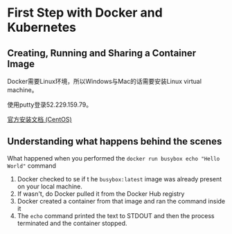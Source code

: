 # First Step with Docker and Kubernetes

## Creating, Running and Sharing a Container Image

Docker需要Linux环境，所以Windows与Mac的话需要安装Linux virtual machine。

使用putty登录52.229.159.79。

[官方安装文档 (CentOS)](https://docs.docker.com/engine/install/centos/)

## Understanding what happens behind the scenes

What happened when you performed the `docker run busybox echo "Hello World"` command

1. Docker checked to se if t he `busybox:latest` image was already present on your local machine.
  1. If wasn't, do Docker pulled it from the Docker Hub registry
1. Docker created a container from that image and ran the command inside it
1. The `echo` command printed the text to STDOUT and then the process terminated and the container stopped.

